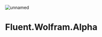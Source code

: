 ![unnamed](https://user-images.githubusercontent.com/55851584/111909449-b8017300-8a33-11eb-9f34-296c558e8465.jpg)
# Fluent.Wolfram.Alpha
 
